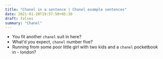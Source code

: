 ```yaml
---
title: "Chanel in a sentence | Chanel example sentences"
date: 2021-01-20T19:57:50+05:30
draft: falses
summary: "Chanel"
---
```

- You fit another `chanel` suit in here?
- What'd you expect, `chanel` number five?
- Running from some poor little girl with two kids and a `chanel` pocketbook in - london?
                 
